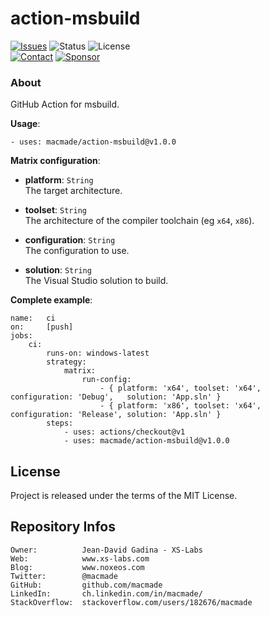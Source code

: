 action-msbuild
==============

[![Issues](http://img.shields.io/github/issues/macmade/action-msbuild.svg?logo=github)](https://github.com/macmade/action-msbuild/issues)
![Status](https://img.shields.io/badge/status-active-brightgreen.svg?logo=git)
![License](https://img.shields.io/badge/license-mit-brightgreen.svg?logo=open-source-initiative)  
[![Contact](https://img.shields.io/badge/follow-@macmade-blue.svg?logo=twitter&style=social)](https://twitter.com/macmade)
[![Sponsor](https://img.shields.io/badge/sponsor-macmade-pink.svg?logo=github-sponsors&style=social)](https://github.com/sponsors/macmade)

### About

GitHub Action for msbuild.

**Usage**:

    - uses: macmade/action-msbuild@v1.0.0

**Matrix configuration**:

  - **platform**: `String`  
    The target architecture.
    
  - **toolset**: `String`  
    The architecture of the compiler toolchain (eg `x64`, `x86`).
    
  - **configuration**: `String`  
    The configuration to use.
    
  - **solution**: `String`  
    The Visual Studio solution to build.  
    
**Complete example**:

    name:   ci
    on:     [push]
    jobs:
        ci:
            runs-on: windows-latest
            strategy:
                matrix:
                    run-config:
                        - { platform: 'x64', toolset: 'x64', configuration: 'Debug',   solution: 'App.sln' }
                        - { platform: 'x86', toolset: 'x64', configuration: 'Release', solution: 'App.sln' }
            steps:
                - uses: actions/checkout@v1
                - uses: macmade/action-msbuild@v1.0.0

License
-------

Project is released under the terms of the MIT License.

Repository Infos
----------------

    Owner:          Jean-David Gadina - XS-Labs
    Web:            www.xs-labs.com
    Blog:           www.noxeos.com
    Twitter:        @macmade
    GitHub:         github.com/macmade
    LinkedIn:       ch.linkedin.com/in/macmade/
    StackOverflow:  stackoverflow.com/users/182676/macmade
